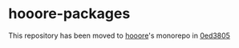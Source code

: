 # hooore-packages

This repository has been moved to [hooore](https://github.com/hooore/hooore)'s monorepo in [0ed3805](https://github.com/hooore/hooore/commit/0ed3805b1a123bdf3769e5a1761ccdae70dd5667)